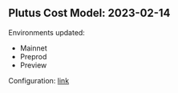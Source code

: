 ## Plutus Cost Model: 2023-02-14

Environments updated:

* Mainnet
* Preprod
* Preview

Configuration: [link](resources/cost-model-secp-preprod-mainnet.json)
